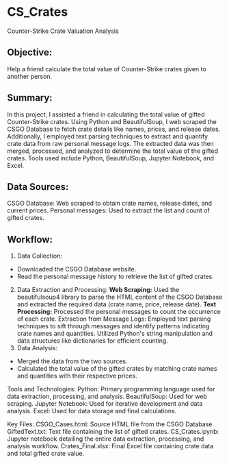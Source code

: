 # CS_Crates
Counter-Strike Crate Valuation Analysis

## Objective:
Help a friend calculate the total value of Counter-Strike crates given to another person.

## Summary:
In this project, I assisted a friend in calculating the total value of gifted Counter-Strike crates. Using Python and BeautifulSoup, I web scraped the CSGO Database to fetch crate details like names, prices, and release dates. Additionally, I employed text parsing techniques to extract and quantify crate data from raw personal message logs. The extracted data was then merged, processed, and analyzed to determine the total value of the gifted crates. Tools used include Python, BeautifulSoup, Jupyter Notebook, and Excel.

## Data Sources:
CSGO Database: Web scraped to obtain crate names, release dates, and current prices.
Personal messages: Used to extract the list and count of gifted crates.

## Workflow:
1. Data Collection:
- Downloaded the CSGO Database website.
- Read the personal message history to retrieve the list of gifted crates.
2. Data Extraction and Processing:
**Web Scraping:** Used the beautifulsoup4 library to parse the HTML content of the CSGO Database and extracted the required data (crate name, price, release date).
**Text Processing:** Processed the personal messages to count the occurrence of each crate.
Extraction from Message Logs: Employed text parsing techniques to sift through messages and identify patterns indicating crate names and quantities. Utilized Python's string manipulation and data structures like dictionaries for efficient counting.
3. Data Analysis:
- Merged the data from the two sources.
- Calculated the total value of the gifted crates by matching crate names and quantities with their respective prices.

Tools and Technologies:
Python: Primary programming language used for data extraction, processing, and analysis.
BeautifulSoup: Used for web scraping.
Jupyter Notebook: Used for iterative development and data analysis.
Excel: Used for data storage and final calculations.

Key Files:
CSGO_Cases.html: Source HTML file from the CSGO Database.
GiftedText.txt: Text file containing the list of gifted crates.
CS_Crates.ipynb: Jupyter notebook detailing the entire data extraction, processing, and analysis workflow.
Crates_Final.xlsx: Final Excel file containing crate data and total gifted crate value.
